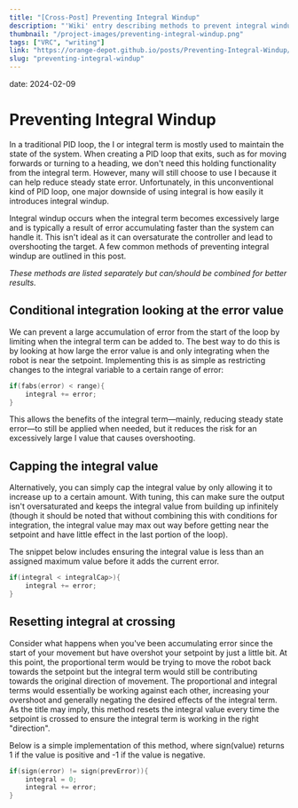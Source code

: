 ```yaml
---
title: "[Cross-Post] Preventing Integral Windup"
description: "'Wiki' entry describing methods to prevent integral windup, written originally for Orange Depot (formerly 847X-Robotics.github.io), 'a community-based hub of knowledge' for programming concepts in VEX Robotics Competition."
thumbnail: "/project-images/preventing-integral-windup.png"
tags: ["VRC", "writing"]
link: "https://orange-depot.github.io/posts/Preventing-Integral-Windup/"
slug: "preventing-integral-windup"
---
```


date: 2024-02-09

# Preventing Integral Windup

In a traditional PID loop, the I or integral term is mostly used to maintain the state of the system. When creating a PID loop that exits, such as for moving forwards or turning to a heading, we don't need this holding functionality from the integral term. However, many will still choose to use I because it can help reduce steady state error. Unfortunately, in this unconventional kind of PID loop, one major downside of using integral is how easily it introduces integral windup.

Integral windup occurs when the integral term becomes excessively large and is typically a result of error accumulating faster than the system can handle it. This isn't ideal as it can oversaturate the controller and lead to overshooting the target. A few common methods of preventing integral windup are outlined in this post.

_These methods are listed separately but can/should be combined for better results._

## Conditional integration looking at the error value

We can prevent a large accumulation of error from the start of the loop by limiting when the integral term can be added to. The best way to do this is by looking at how large the error value is and only integrating when the robot is near the setpoint. Implementing this is as simple as restricting changes to the integral variable to a certain range of error:

```cpp
if(fabs(error) < range){
    integral += error;
}
```

This allows the benefits of the integral term—mainly, reducing steady state error—to still be applied when needed, but it reduces the risk for an excessively large I value that causes overshooting.

## Capping the integral value

Alternatively, you can simply cap the integral value by only allowing it to increase up to a certain amount. With tuning, this can make sure the output isn't oversaturated and keeps the integral value from building up infinitely (though it should be noted that without combining this with conditions for integration, the integral value may max out way before getting near the setpoint and have little effect in the last portion of the loop).

The snippet below includes ensuring the integral value is less than an assigned maximum value before it adds the current error.

```cpp
if(integral < integralCap>){
    integral += error;
}
```

## Resetting integral at crossing

Consider what happens when you've been accumulating error since the start of your movement but have overshot your setpoint by just a little bit. At this point, the proportional term would be trying to move the robot back towards the setpoint but the integral term would still be contributing towards the original direction of movement. The proportional and integral terms would essentially be working against each other, increasing your overshoot and generally negating the desired effects of the integral term. As the title may imply, this method resets the integral value every time the setpoint is crossed to ensure the integral term is working in the right "direction".

Below is a simple implementation of this method, where sign(value) returns 1 if the value is positive and -1 if the value is negative.

```cpp
if(sign(error) != sign(prevError)){
    integral = 0;
    integral += error;
}
```
